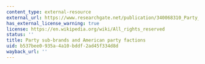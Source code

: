```yaml
---
content_type: external-resource
external_url: https://www.researchgate.net/publication/340068310_Party_Sub-Brands_and_American_Party_Factions
has_external_license_warning: true
license: https://en.wikipedia.org/wiki/All_rights_reserved
status: ''
title: Party sub-brands and American party factions
uid: b537bee0-935a-4a10-bddf-2ad45f334d8d
wayback_url: ''
---
```

